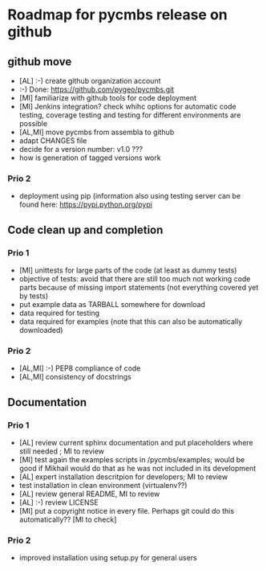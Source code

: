 Roadmap for pycmbs release on github
====================================

github move
-----------

* [AL] :-) create github organization account
 * :-) Done: https://github.com/pygeo/pycmbs.git
* [MI] familiarize with github tools for code deployment
* [MI] Jenkins integration? check whihc options for automatic code testing,
  coverage testing and testing for different environments are possible
* [AL,MI] move pycmbs from assembla to github
* adapt CHANGES file
* decide for a version number: v1.0 ???
* how is generation of tagged versions work

### Prio 2

* deployment using pip (information also using testing server can be found
  here: https://pypi.python.org/pypi


Code clean up and completion
----------------------------

### Prio 1

* [MI] unittests for large parts of the code (at least as dummy tests)
* objective of tests: avoid that there are still too much not working code
  parts because of missing import statements (not everything covered yet by tests)
* put example data as TARBALL somewhere for download
 * data required for testing
 * data required for examples (note that this can also be automatically
   downloaded)

### Prio 2

* [AL,MI] :-) PEP8 compliance of code
* [AL,MI] consistency of docstrings


Documentation
-------------

### Prio 1

* [AL] review current sphinx documentation and put placeholders where still needed
  ; MI to review
* [MI] test again the examples scripts in /pycmbs/examples; would be good if Mikhail
  would do that as he was not included in its development
* [AL] expert installation descritpion for developers; MI to review
* test installation in clean environment (virtualenv??)
* [AL] review general README, MI to review
* [AL] :-) review LICENSE
* [MI] put a copyright notice in every file. Perhaps git could do this
  automatically?? [MI to check]

### Prio 2

* improved installation using setup.py for general users
